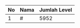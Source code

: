 | No | Nama            | Jumlah Level |
|----|-----------------|--------------|
| 1  | #    |    5952        |
